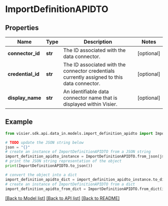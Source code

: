 # ImportDefinitionAPIDTO


## Properties

Name | Type | Description | Notes
------------ | ------------- | ------------- | -------------
**connector_id** | **str** | The ID associated with the data connector. | [optional] 
**credential_id** | **str** | The ID associated with the connector credentials currently assigned to this data connector. | [optional] 
**display_name** | **str** | An identifiable data connector name that is displayed within Visier. | [optional] 

## Example

```python
from visier.sdk.api.data_in.models.import_definition_apidto import ImportDefinitionAPIDTO

# TODO update the JSON string below
json = "{}"
# create an instance of ImportDefinitionAPIDTO from a JSON string
import_definition_apidto_instance = ImportDefinitionAPIDTO.from_json(json)
# print the JSON string representation of the object
print(ImportDefinitionAPIDTO.to_json())

# convert the object into a dict
import_definition_apidto_dict = import_definition_apidto_instance.to_dict()
# create an instance of ImportDefinitionAPIDTO from a dict
import_definition_apidto_from_dict = ImportDefinitionAPIDTO.from_dict(import_definition_apidto_dict)
```
[[Back to Model list]](../README.md#documentation-for-models) [[Back to API list]](../README.md#documentation-for-api-endpoints) [[Back to README]](../README.md)


